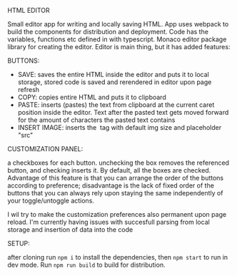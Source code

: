 HTML EDITOR

  Small editor app for writing and locally saving HTML. 
App uses webpack to build the components for distribution and deployment.
Code has the variables, functions etc defined in with typescript.
Monaco editor package library for creating the editor.
Editor is main thing, but it has added features: 
  
  BUTTONS:
  - SAVE: saves the entire HTML inside the editor and puts it to local storage, stored code is saved and rerendered in editor upon page refresh
  - COPY: copies entire HTML and puts it to clipboard
  - PASTE: inserts (pastes) the text from clipboard at the current caret position inside the editor. Text after the pasted text gets moved forward for the amount of characters the pasted text contains
  - INSERT IMAGE: inserts the <img> tag with default img size and placeholder "src"

  CUSTOMIZATION PANEL: 
  
  a checkboxes for each button. unchecking the box removes the referenced button, and checking inserts it. By default, all the boxes are checked. Advantage of this feature is that you can
  arrange the order of the buttons according to preference; disadvantage is the lack of fixed order of the buttons that you can always rely upon staying the same independently of your toggle/untoggle actions.

I wil try to make the customization preferences also permanent upon page reload. I'm currently having issues with succesfull parsing from local storage and insertion of data into the code
    
SETUP:

after cloning run `npm i`  to install the dependencies, then `npm start`  to run in dev mode. Run `npm run build` to build for distribution.
